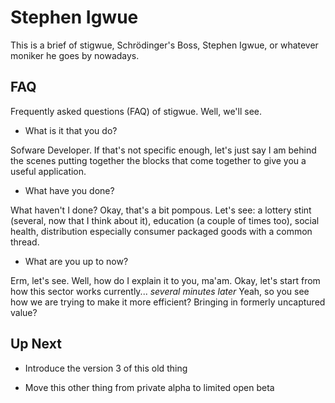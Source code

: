 # Stephen Igwue

This is a brief of stigwue, Schrödinger's Boss, Stephen Igwue, or whatever moniker he goes by nowadays.

## FAQ

Frequently asked questions (FAQ) of stigwue. Well, we'll see.

* What is it that you do?

Sofware Developer. If that's not specific enough, let's just say I am behind the scenes putting together the blocks that come together to give you a useful application.

* What have you done?

What haven't I done? Okay, that's a bit pompous. Let's see: a lottery stint (several, now that I think about it), education (a couple of times too), social health, distribution especially consumer packaged goods with a common thread.

* What are you up to now?

Erm, let's see. Well, how do I explain it to you, ma'am. Okay, let's start from how this sector works currently... _several minutes later_ Yeah, so you see how we are trying to make it more efficient? Bringing in formerly uncaptured value?


## Up Next

* Introduce the version 3 of this old thing

* Move this other thing from private alpha to limited open beta




